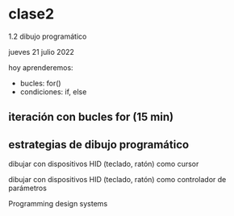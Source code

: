 # clase2

1.2 dibujo programático

jueves 21 julio 2022

hoy aprenderemos:

- bucles: for()
- condiciones: if, else

## iteración con bucles for (15 min)

## estrategias de dibujo programático

dibujar con dispositivos HID (teclado, ratón) como cursor

dibujar con dispositivos HID (teclado, ratón) como controlador de parámetros

Programming design systems
